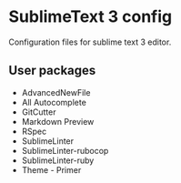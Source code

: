 # SublimeText 3 config
Configuration files for sublime text 3 editor.
## User packages
- AdvancedNewFile
- All Autocomplete
- GitCutter
- Markdown Preview
- RSpec
- SublimeLinter
- SublimeLinter-rubocop
- SublimeLinter-ruby
- Theme - Primer
